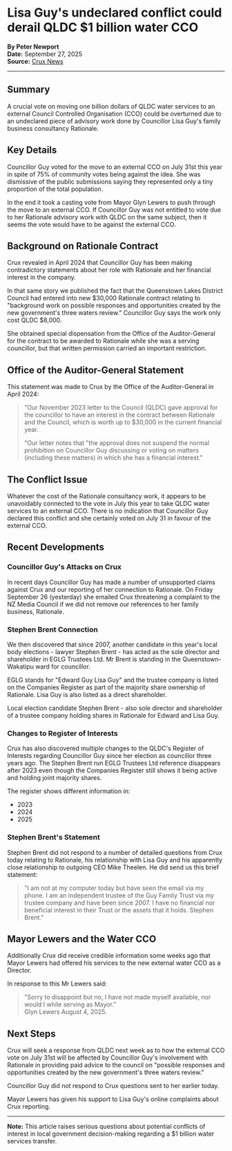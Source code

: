 # Lisa Guy's undeclared conflict could derail QLDC $1 billion water CCO

**By Peter Newport**  
**Date:** September 27, 2025  
**Source:** [Crux News](https://crux.org.nz/crux-news/lisa-guys-undeclared-conflict-could-derail-qldc-1-billion-water-cco/)

---

## Summary

A crucial vote on moving one billion dollars of QLDC water services to an external Council Controlled Organisation (CCO) could be overturned due to an undeclared piece of advisory work done by Councillor Lisa Guy's family business consultancy Rationale.

## Key Details

Councillor Guy voted for the move to an external CCO on July 31st this year in spite of 75% of community votes being against the idea. She was dismissive of the public submissions saying they represented only a tiny proportion of the total population.

In the end it took a casting vote from Mayor Glyn Lewers to push through the move to an external CCO. If Councillor Guy was not entitled to vote due to her Rationale advisory work with QLDC on the same subject, then it seems the vote would have to be against the external CCO.

## Background on Rationale Contract

Crux revealed in April 2024 that Councillor Guy has been making contradictory statements about her role with Rationale and her financial interest in the company.

In that same story we published the fact that the Queenstown Lakes District Council had entered into new $30,000 Rationale contract relating to "background work on possible responses and opportunities created by the new government's three waters review." Councillor Guy says the work only cost QLDC $8,000.

She obtained special dispensation from the Office of the Auditor-General for the contract to be awarded to Rationale while she was a serving councillor, but that written permission carried an important restriction.

## Office of the Auditor-General Statement

This statement was made to Crux by the Office of the Auditor-General in April 2024:

> "Our November 2023 letter to the Council (QLDC) gave approval for the councillor to have an interest in the contract between Rationale and the Council, which is worth up to $30,000 in the current financial year.
>
> "Our letter notes that "the approval does not suspend the normal prohibition on Councillor Guy discussing or voting on matters (including these matters) in which she has a financial interest."

## The Conflict Issue

Whatever the cost of the Rationale consultancy work, it appears to be unavoidably connected to the vote in July this year to take QLDC water services to an external CCO. There is no indication that Councillor Guy declared this conflict and she certainly voted on July 31 in favour of the external CCO.

## Recent Developments

### Councillor Guy's Attacks on Crux

In recent days Councillor Guy has made a number of unsupported claims against Crux and our reporting of her connection to Rationale. On Friday September 26 (yesterday) she emailed Crux threatening a complaint to the NZ Media Council if we did not remove our references to her family business, Rationale.

### Stephen Brent Connection

We then discovered that since 2007, another candidate in this year's local body elections - lawyer Stephen Brent - has acted as the sole director and shareholder in EGLG Trustees Ltd. Mr Brent is standing in the Queenstown-Wakatipu ward for councillor.

EGLG stands for "Edward Guy Lisa Guy" and the trustee company is listed on the Companies Register as part of the majority share ownership of Rationale. Lisa Guy is also listed as a direct shareholder.

Local election candidate Stephen Brent - also sole director and shareholder of a trustee company holding shares in Rationale for Edward and Lisa Guy.

### Changes to Register of Interests

Crux has also discovered multiple changes to the QLDC's Register of Interests regarding Councillor Guy since her election as councillor three years ago. The Stephen Brent run EGLG Trustees Ltd reference disappears after 2023 even though the Companies Register still shows it being active and holding joint majority shares.

The register shows different information in:
- 2023
- 2024
- 2025

### Stephen Brent's Statement

Stephen Brent did not respond to a number of detailed questions from Crux today relating to Rationale, his relationship with Lisa Guy and his apparently close relationship to outgoing CEO Mike Theelen. He did send us this brief statement:

> "I am not at my computer today but have seen the email via my phone. I am an independent trustee of the Guy Family Trust via my trustee company and have been since 2007. I have no financial nor beneficial interest in their Trust or the assets that it holds. Stephen Brent."

## Mayor Lewers and the Water CCO

Additionally Crux did receive credible information some weeks ago that Mayor Lewers had offered his services to the new external water CCO as a Director.

In response to this Mr Lewers said:

> "Sorry to disappoint but no, I have not made myself available, nor would I while serving as Mayor."  
> Glyn Lewers August 4, 2025.

## Next Steps

Crux will seek a response from QLDC next week as to how the external CCO vote on July 31st will be affected by Councillor Guy's involvement with Rationale in providing paid advice to the council on "possible responses and opportunities created by the new government's three waters review."

Councillor Guy did not respond to Crux questions sent to her earlier today.

Mayor Lewers has given his support to Lisa Guy's online complaints about Crux reporting.

---

**Note:** This article raises serious questions about potential conflicts of interest in local government decision-making regarding a $1 billion water services transfer.

